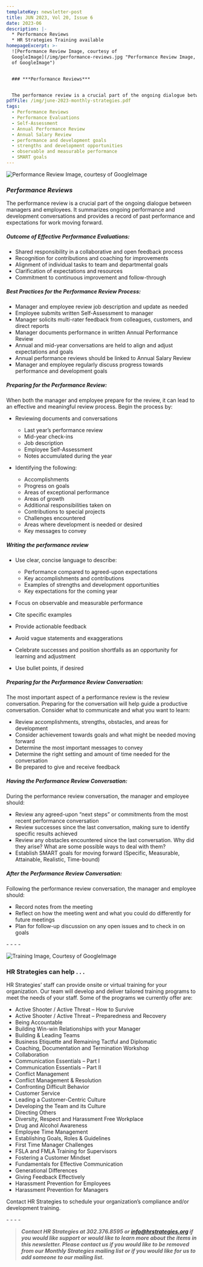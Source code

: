 ```yaml
---
templateKey: newsletter-post
title: JUN 2023, Vol 20, Issue 6
date: 2023-06
description: |-
  * Performance Reviews
  * HR Strategies Training available
homepageExcerpt: >-
  ![Performance Review Image, courtesy of
  GoogleImage](/img/performance-reviews.jpg "Performance Review Image, courtesy
  of GoogleImage")


  ### ***Performance Reviews***


  The performance review is a crucial part of the ongoing dialogue between managers and employees. It summarizes ongoing performance and development conversations and provides a record of past performance and expectations for work moving forward.
pdfFile: /img/june-2023-monthly-strategies.pdf
tags:
  - Performance Reviews
  - Performance Evaluations
  - Self-Assessment
  - Annual Performance Review
  - Annual Salary Review
  - performance and development goals
  - strengths and development opportunities
  - observable and measurable performance
  - SMART goals
---
```

![Performance Review Image, courtesy of GoogleImage](/img/performance-reviews.jpg "Performance Review Image, courtesy of GoogleImage")

### ***Performance Reviews***

The performance review is a crucial part of the ongoing dialogue between managers and employees. It summarizes ongoing performance and development conversations and provides a record of past performance and expectations for work moving forward.

##### **Outcome of Effective Performance Evaluations:**

* Shared responsibility in a collaborative and open feedback process
* Recognition for contributions and coaching for improvements
* Alignment of individual tasks to team and departmental goals
* Clarification of expectations and resources
* Commitment to continuous improvement and follow-through

##### Best Practices for the Performance Review Process:

* Manager and employee review job description and update as needed
* Employee submits written Self-Assessment to manager
* Manager solicits multi-rater feedback from colleagues, customers, and direct reports
* Manager documents performance in written Annual Performance Review
* Annual and mid-year conversations are held to align and adjust expectations and goals
* Annual performance reviews should be linked to Annual Salary Review
* Manager and employee regularly discuss progress towards performance and development goals

##### Preparing for the Performance Review:

W﻿hen both the manager and employee prepare for the review, it can lead to an effective and meaningful review process. Begin the process by:

* Reviewing documents and conversations

  * Last year’s performance review
  * Mid-year check-ins
  * Job description
  * Employee Self-Assessment
  * Notes accumulated during the year
* Identifying the following:

  * Accomplishments
  * Progress on goals
  * Areas of exceptional performance
  * Areas of growth
  * Additional responsibilities taken on
  * Contributions to special projects
  * Challenges encountered
  * Areas where development is needed or desired
  * Key messages to convey

##### Writing the performance review

* Use clear, concise language to describe:

  * Performance compared to agreed-upon expectations
  * Key accomplishments and contributions
  * Examples of strengths and development opportunities
  * Key expectations for the coming year
* Focus on observable and measurable performance
* Cite specific examples
* Provide actionable feedback
* Avoid vague statements and exaggerations
* Celebrate successes and position shortfalls as an opportunity for learning and adjustment
* Use bullet points, if desired

##### Preparing for the Performance Review Conversation:

The most important aspect of a performance review is the review conversation. Preparing for the conversation will help guide a productive conversation. Consider what to communicate and what you want to learn:

* Review accomplishments, strengths, obstacles, and areas for development
* Consider achievement towards goals and what might be needed moving forward
* Determine the most important messages to convey
* Determine the right setting and amount of time needed for the conversation
* Be prepared to give and receive feedback

##### Having the Performance Review Conversation:

During the performance review conversation, the manager and employee should:

* Review any agreed-upon “next steps” or commitments from the most recent performance conversation
* Review successes since the last conversation, making sure to identify specific results achieved
* Review any obstacles encountered since the last conversation. Why did they arise? What are some possible ways to deal with them?
* Establish SMART goals for moving forward (Specific, Measurable, Attainable, Realistic, Time-bound)

##### After the Performance Review Conversation:

Following the performance review conversation, the manager and employee should:

* Record notes from the meeting
* Reflect on how the meeting went and what you could do differently for future meetings
* Plan for follow-up discussion on any open issues and to check in on goals

\-﻿ - - -

![Training Image, Courtesy of GoogleImage](/img/training.jpg "Training Image, Courtesy of GoogleImage")

### HR Strategies can help . . .

HR Strategies’ staff can provide onsite or virtual training for your organization. Our team will develop and deliver tailored training programs to meet the needs of your staff. Some of the programs we currently offer are:

* Active Shooter / Active Threat – How to Survive
* Active Shooter / Active Threat – Preparedness and Recovery
* Being Accountable
* Building Win-win Relationships with your Manager
* Building & Leading Teams
* Business Etiquette and Remaining Tactful and Diplomatic
* Coaching, Documentation and Termination Workshop
* Collaboration
* Communication Essentials – Part I
* Communication Essentials – Part II
* Conflict Management
* Conflict Management & Resolution
* Confronting Difficult Behavior
* Customer Service
* Leading a Customer-Centric Culture
* Developing the Team and its Culture
* Directing Others
* Diversity, Respect and Harassment Free Workplace
* Drug and Alcohol Awareness
* Employee Time Management
* Establishing Goals, Roles & Guidelines
* First Time Manager Challenges
* FSLA and FMLA Training for Supervisors
* Fostering a Customer Mindset
* Fundamentals for Effective Communication
* Generational Differences
* Giving Feedback Effectively
* Harassment Prevention for Employees
* Harassment Prevention for Managers

Contact HR Strategies to schedule your organization’s compliance and/or development training.

\-﻿ - - -

> ***Contact HR Strategies at 302.376.8595 or info@hrstrategies.org if you would like support or would like to learn more about the items in this newsletter. Please contact us if you would like to be removed from our Monthly Strategies mailing list or if you would like for us to add someone to our mailing list.***